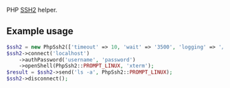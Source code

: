 PHP [SSH2](https://github.com/jzfpost/ssh2) helper.

Example usage
-------------
```php
$ssh2 = new PhpSsh2(['timeout' => 10, 'wait' => '3500', 'logging' => '/var/log/ssh2/log.txt', 'screenLogging' => true]);
$ssh2->connect('localhost')
    ->authPassword('username', 'password')
    ->openShell(PhpSsh2::PROMPT_LINUX, 'xterm');
$result = $ssh2->send('ls -a', PhpSsh2::PROMPT_LINUX);
$ssh2->disconnect();
```
